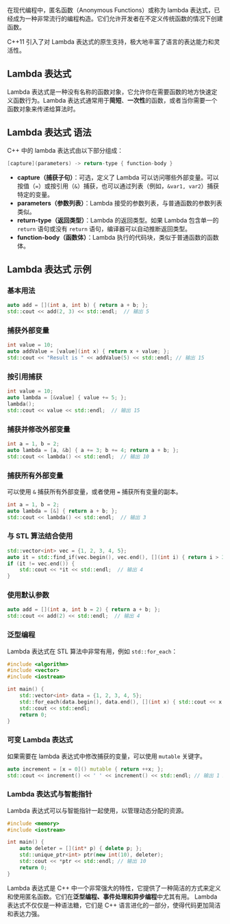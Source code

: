 在现代编程中，匿名函数（Anonymous Functions）或称为 lambda 表达式，已经成为一种非常流行的编程构造。它们允许开发者在不定义传统函数的情况下创建函数。

C++11 引入了对 Lambda 表达式的原生支持，极大地丰富了语言的表达能力和灵活性。

## Lambda 表达式

Lambda 表达式是一种没有名称的函数对象，它允许你在需要函数的地方快速定义函数行为。Lambda 表达式通常用于**简短**、**一次性**的函数，或者当你需要一个函数对象来传递给算法时。

## Lambda 表达式 语法

C++ 中的 lambda 表达式由以下部分组成：

```cpp
[capture](parameters) -> return-type { function-body }
```

- **capture（捕获子句）**：可选，定义了 Lambda 可以访问哪些外部变量。可以按值（`=`）或按引用（`&`）捕获，也可以通过列表（例如，`&var1, var2`）捕获特定的变量。
- **parameters（参数列表）**：Lambda 接受的参数列表，与普通函数的参数列表类似。
- **return-type（返回类型）**：Lambda 的返回类型。如果 Lambda 包含单一的 `return` 语句或没有 `return` 语句，编译器可以自动推断返回类型。
- **function-body（函数体）**：Lambda 执行的代码块，类似于普通函数的函数体。

## Lambda 表达式 示例

### 基本用法

```cpp
auto add = [](int a, int b) { return a + b; };
std::cout << add(2, 3) << std::endl;  // 输出 5
```

### 捕获外部变量

```cpp
int value = 10;
auto addValue = [value](int x) { return x + value; };
std::cout << "Result is " << addValue(5) << std::endl; // 输出 15
```

### 按引用捕获

```cpp
int value = 10;
auto lambda = [&value] { value += 5; };
lambda();
std::cout << value << std::endl;  // 输出 15
```

### 捕获并修改外部变量

```cpp
int a = 1, b = 2;
auto lambda = [a, &b] { a += 3; b += 4; return a + b; };
std::cout << lambda() << std::endl;  // 输出 10
```

### 捕获所有外部变量
可以使用 `&` 捕获所有外部变量，或者使用 `=` 捕获所有变量的副本。
```cpp
int a = 1, b = 2;
auto lambda = [&] { return a + b; };
std::cout << lambda() << std::endl;  // 输出 3
```

### 与 STL 算法结合使用

```cpp
std::vector<int> vec = {1, 2, 3, 4, 5};
auto it = std::find_if(vec.begin(), vec.end(), [](int i) { return i > 3; });
if (it != vec.end()) {
    std::cout << *it << std::endl;  // 输出 4
}
```

### 使用默认参数

```cpp
auto add = [](int a, int b = 2) { return a + b; };
std::cout << add(2) << std::endl;  // 输出 4
```

### 泛型编程

Lambda 表达式在 STL 算法中非常有用，例如 `std::for_each`：

```cpp
#include <algorithm>
#include <vector>
#include <iostream>

int main() {
    std::vector<int> data = {1, 2, 3, 4, 5};
    std::for_each(data.begin(), data.end(), [](int x) { std::cout << x << ' '; });
    std::cout << std::endl;
    return 0;
}
```
### 可变 Lambda 表达式

如果需要在 lambda 表达式中修改捕获的变量，可以使用 `mutable` 关键字。

```cpp
auto increment = [x = 0]() mutable { return ++x; };
std::cout << increment() << ' ' << increment() << std::endl; // 输出 1 2
```

### Lambda 表达式与智能指针

Lambda 表达式可以与智能指针一起使用，以管理动态分配的资源。

```cpp
#include <memory>
#include <iostream>

int main() {
    auto deleter = [](int* p) { delete p; };
    std::unique_ptr<int> ptr(new int(10), deleter);
    std::cout << *ptr << std::endl; // 输出 10
    return 0;
}
```


Lambda 表达式是 C++ 中一个非常强大的特性，它提供了一种简洁的方式来定义和使用匿名函数。它们在**泛型编程、事件处理和异步编程**中尤其有用。
Lambda 表达式不仅仅是一种语法糖，它们是 C++ 语言进化的一部分，使得代码更加简洁和表达力强。
